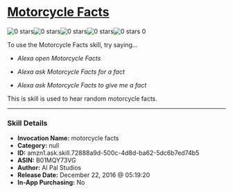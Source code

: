 # [Motorcycle Facts](http://alexa.amazon.com/#skills/amzn1.ask.skill.72888a9d-500c-4d8d-ba62-5dc6b7ed74b5)
![0 stars](../../images/ic_star_border_black_18dp_1x.png)![0 stars](../../images/ic_star_border_black_18dp_1x.png)![0 stars](../../images/ic_star_border_black_18dp_1x.png)![0 stars](../../images/ic_star_border_black_18dp_1x.png)![0 stars](../../images/ic_star_border_black_18dp_1x.png) 0

To use the Motorcycle Facts skill, try saying...

* *Alexa open Motorcycle Facts*

* *Alexa ask Motorcycle Facts for a fact*

* *Alexa ask Motorcycle Facts to give me a fact*

This is skill is used to hear random motorcycle facts.

***

### Skill Details

* **Invocation Name:** motorcycle facts
* **Category:** null
* **ID:** amzn1.ask.skill.72888a9d-500c-4d8d-ba62-5dc6b7ed74b5
* **ASIN:** B01MQY73VG
* **Author:** Al Pal Studios
* **Release Date:** December 22, 2016 @ 05:19:20
* **In-App Purchasing:** No
